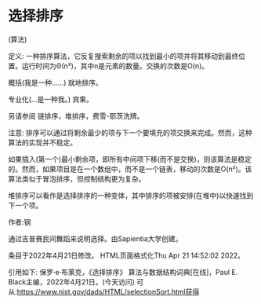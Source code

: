 # 选择排序


(算法)



定义:
一种排序算法，它反复搜索剩余的项以找到最小的项并将其移动到最终位置。运行时间为Θ(n²)，其中n是元素的数量。交换的次数是O(n)。



概括(我是一种……)
就地排序。



专业化(…是一种我。)
宾果。



另请参阅
链排序，堆排序，费雪-耶茨洗牌。



注意:
排序可以通过将剩余最少的项与下一个要填充的项交换来完成。然而，这种算法的实现并不稳定。

如果插入(第一个)最小剩余项，即所有中间项下移(而不是交换)，则该算法是稳定的。然而，如果项目是在一个数组中，而不是一个链表，移动的次数是O(n²)。该算法类似于冒泡排序，但控制结构更为复杂。

堆排序可以看作是选择排序的一种变体，其中排序的项被安排(在堆中)以快速找到下一个项。


作者:钢


通过吉普赛民间舞蹈来说明选择。由Sapientia大学创建。








条目于2022年4月21日修改。
HTML页面格式化Thu Apr 21 14:52:02 2022。



引用如下:
保罗·e·布莱克，《选择排序》
算法与数据结构词典[在线]，Paul E. Black主编，2022年4月21日。(今天访问)
可从:https://www.nist.gov/dads/HTML/selectionSort.html获得

